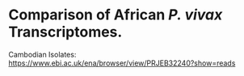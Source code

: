 # Comparison of African _P. vivax_ Transcriptomes.


Cambodian Isolates: https://www.ebi.ac.uk/ena/browser/view/PRJEB32240?show=reads


